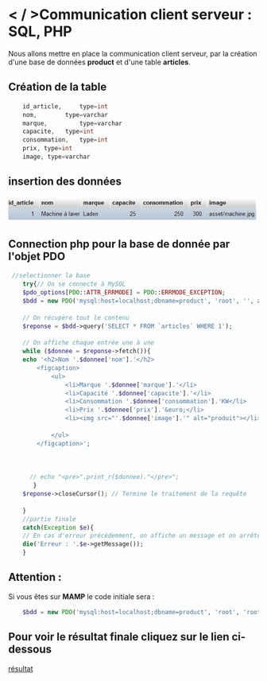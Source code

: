 # &lt; / &gt;Communication client serveur : SQL, PHP

Nous allons mettre en place la communication client serveur, par la création d'une base de données **product** et d'une table **articles**.

## Création de la table 

```php
    id_article,     type=int
    nom, 		type=varchar
    marque, 		type=varchar
    capacite,	type=int
    consommation,	type=int
    prix, type=int
    image, type=varchar
```

## insertion des données

![table](./asset/table.png "table")

## Connection php pour la base de donnée par l'objet **PDO**
```php
 //selectionner la base
    try{// On se connecte à MySQL
    $pdo_options[PDO::ATTR_ERRMODE] = PDO::ERRMODE_EXCEPTION;
    $bdd = new PDO('mysql:host=localhost;dbname=product', 'root', '', array(PDO::MYSQL_ATTR_INIT_COMMAND => 'SET NAMES utf8',$pdo_options));
    
    // On récupère tout le contenu   
    $reponse = $bdd->query('SELECT * FROM `articles` WHERE 1');
    
    // On affiche chaque entrée une à une
    while ($donnee = $reponse->fetch()){
    echo '<h2>Nom '.$donnee['nom'].'</h2>
        <figcaption>
            <ul>
                <li>Marque '.$donnee['marque'].'</li>
                <li>Capacité '.$donnee['capacite'].'</li>
                <li>Consommation '.$donnee['consommation'].'KW</li>
                <li>Prix '.$donnee['prix'].'&euro;</li>
                <li><img src="'.$donnee['image'].'" alt="produit"></li>

            </ul>
        </figcaption>';
         

     
      // echo "<pre>".print_r($donnee)."</pre>";
       }
    $reponse->closeCursor(); // Termine le traitement de la requête

    }
    //partie finale
    catch(Exception $e){
    // En cas d'erreur précédemment, on affiche un message et on arrête tout
    die('Erreur : '.$e->getMessage());
    }
```
## Attention :
 Si vous êtes sur **MAMP** le code initiale sera : 

```php
    $bdd = new PDO('mysql:host=localhost;dbname=product', 'root', 'root', array(PDO::MYSQL_ATTR_INIT_COMMAND => 'SET NAMES utf8',$pdo_options));
```
## Pour voir le résultat finale cliquez sur le lien ci-dessous
[résultat]()





